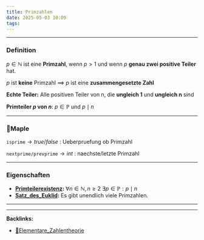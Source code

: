 ```yaml
---
title: Primzahlen
date: 2025-05-03 10:09
tags: 
---
```


----

### Definition
$p \in \mathbb{N}$ ist eine **Primzahl**, wenn $p > 1$ und wenn $p$ **genau zwei
positive Teiler** hat.

$p$ ist **keine** Primzahl $\implies$ $p$ ist eine **zusammengesetzte Zahl**

**Echte Teiler:** Alle positiven Teiler von n, die **ungleich 1** und **ungleich n** sind 

**Primteiler $p$ von $n$**: $p \in \mathbb{P}$ und $p\mid n$  

---

### 🍁Maple
`isprime`$\to true/false$ : Ueberpruefung ob Primzahl 

`nextprime/prevprime`$\to int$ : naechste/letzte Primzahl

---

### Eigenschaften 

- **[Primteilerexistenz](primteilerexistenz):** $\forall n \in \mathbb{N}, n \ge 2 \ \exists p \in \mathbb{P}: p \mid n$  
- **[Satz_des_Euklid](satz_des_euklid):** Es gibt unendlich viele Primzahlen.



----

----
**Backlinks:**
- [📂Elementare_Zahlentheorie](/📁Elementare_Zahlentheorie)
